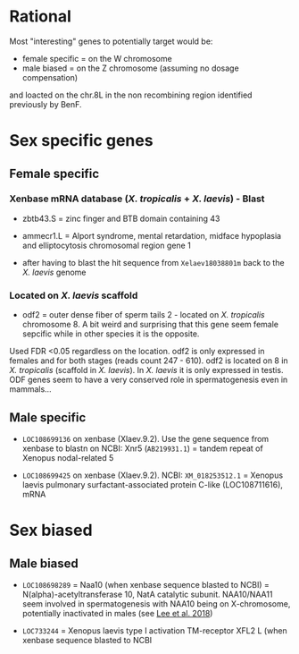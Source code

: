 # Rational

Most "interesting" genes to potentially target would be:

- female specific = on the W chromosome
- male biased = on the Z chromosome (assuming no dosage compensation)

and loacted on the chr.8L in the non recombining region identified previously by BenF.

# Sex specific genes

## Female specific

### Xenbase mRNA database (*X. tropicalis* + *X. laevis*) - Blast 

- zbtb43.S = zinc finger and BTB domain containing 43

- ammecr1.L = Alport syndrome, mental retardation, midface hypoplasia and elliptocytosis chromosomal region gene 1
 - after having to blast the hit sequence from `Xelaev18038801m` back to the *X. laevis* genome

### Located on *X. laevis* scaffold

- odf2 = outer dense fiber of sperm tails 2 - located on *X. tropicalis* chromosome 8. A bit weird and surprising that this gene seem female sepcific while in other species it is the opposite.

Used FDR <0.05 regardless on the location. odf2 is only expressed in females and for both stages (reads count 247 - 610). odf2 is located on 8 in *X. tropicalis* (scaffold in *X. laevis*). In *X. laevis* it is only expressed in testis. ODF genes seem to have a very conserved role in spermatogenesis even in mammals... 


## Male specific

- `LOC108699136` on xenbase (Xlaev.9.2). Use the gene sequence from xenbase to blastn on NCBI: Xnr5 (`AB219931.1`) = tandem repeat of Xenopus nodal-related 5

- `LOC108699425` on xenbase (Xlaev.9.2). NCBI: `XM_018253512.1` = Xenopus laevis pulmonary surfactant-associated protein C-like (LOC108711616), mRNA

# Sex biased

## Male biased

- `LOC108698289` = Naa10 (when xenbase sequence blasted to NCBI) = N(alpha)-acetyltransferase 10, NatA catalytic subunit. NAA10/NAA11 seem involved in spermatogenesis with NAA10 being on X-chromosome, potentially inactivated in males (see [Lee et al. 2018](https://www.ncbi.nlm.nih.gov/pmc/articles/PMC6063908/))

- `LOC733244` = Xenopus laevis type I activation TM-receptor XFL2 L (when xenbase sequence blasted to NCBI
